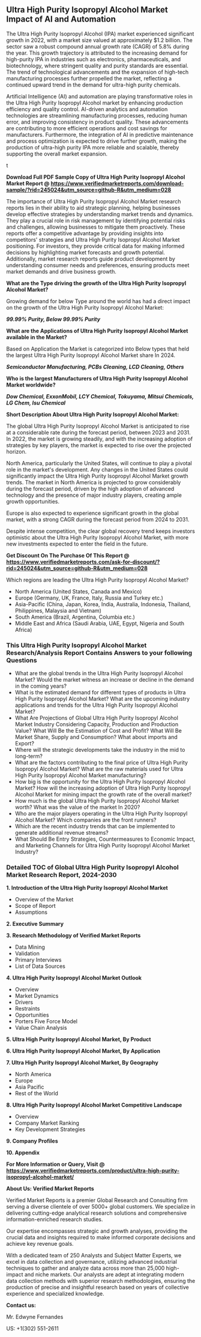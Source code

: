 <h2>Ultra High Purity Isopropyl Alcohol Market Impact of AI and Automation</h2><p>The Ultra High Purity Isopropyl Alcohol (IPA) market experienced significant growth in 2022, with a market size valued at approximately $1.2 billion. The sector saw a robust compound annual growth rate (CAGR) of 5.8% during the year. This growth trajectory is attributed to the increasing demand for high-purity IPA in industries such as electronics, pharmaceuticals, and biotechnology, where stringent quality and purity standards are essential. The trend of technological advancements and the expansion of high-tech manufacturing processes further propelled the market, reflecting a continued upward trend in the demand for ultra-high purity chemicals.</p><p>Artificial Intelligence (AI) and automation are playing transformative roles in the Ultra High Purity Isopropyl Alcohol market by enhancing production efficiency and quality control. AI-driven analytics and automation technologies are streamlining manufacturing processes, reducing human error, and improving consistency in product quality. These advancements are contributing to more efficient operations and cost savings for manufacturers. Furthermore, the integration of AI in predictive maintenance and process optimization is expected to drive further growth, making the production of ultra-high purity IPA more reliable and scalable, thereby supporting the overall market expansion.</p>t</p><p id="" class=""><strong>Download Full PDF Sample Copy of Ultra High Purity Isopropyl Alcohol Market Report @ <a href="https://www.verifiedmarketreports.com/download-sample/?rid=245024&utm_source=github-R&utm_medium=028" target="_blank">https://www.verifiedmarketreports.com/download-sample/?rid=245024&utm_source=github-R&utm_medium=028</a></strong></p><p>The importance of&nbsp;Ultra High Purity Isopropyl Alcohol Market research reports lies in their ability to aid strategic planning, helping businesses develop effective strategies by understanding market trends and dynamics. They play a crucial role in risk management by identifying potential risks and challenges, allowing businesses to mitigate them proactively. These reports offer a competitive advantage by providing insights into competitors' strategies and Ultra High Purity Isopropyl Alcohol Market positioning. For investors, they provide critical data for making informed decisions by highlighting market forecasts and growth potential. Additionally, market research reports guide product development by understanding consumer needs and preferences, ensuring products meet market demands and drive business growth.</p><p><strong>What are the&nbsp;Type driving the growth of the Ultra High Purity Isopropyl Alcohol Market?</strong></p><p id="" class="">Growing demand for below Type around the world has had a direct impact on the growth of the Ultra High Purity Isopropyl Alcohol Market:</p><em><strong>99.99% Purity, Below 99.99% Purity</strong></em></p><strong>What are the&nbsp;Applications&nbsp;of Ultra High Purity Isopropyl Alcohol Market available in the Market?</strong></p><p id="" class="">Based on Application the Market is categorized into Below types that held the largest Ultra High Purity Isopropyl Alcohol Market share In 2024.</p><em><strong>Semiconductor Manufacturing, PCBs Cleaning, LCD Cleaning, Others</strong></em></p><strong>Who is the largest Manufacturers of Ultra High Purity Isopropyl Alcohol Market worldwide?</strong></p><p><em><strong>Dow Chemical, ExxonMobil, LCY Chemical, Tokuyama, Mitsui Chemicals, LG Chem, Isu Chemical</strong></em></p><p id="" class=""><strong>Short Description About Ultra High Purity Isopropyl Alcohol Market:</strong></p><p>The global Ultra High Purity Isopropyl Alcohol Market is anticipated to rise at a considerable rate during the forecast period, between 2023 and 2031. In 2022, the market is growing steadily, and with the increasing adoption of strategies by key players, the market is expected to rise over the projected horizon.</p><p>North America, particularly the United States, will continue to play a pivotal role in the market's development. Any changes in the United States could significantly impact the Ultra High Purity Isopropyl Alcohol Market growth trends. The market in North America is projected to grow considerably during the forecast period, driven by the high adoption of advanced technology and the presence of major industry players, creating ample growth opportunities.</p><p>Europe is also expected to experience significant growth in the global market, with a strong CAGR during the forecast period from 2024 to 2031.</p><p>Despite intense competition, the clear global recovery trend keeps investors optimistic about the Ultra High Purity Isopropyl Alcohol Market, with more new investments expected to enter the field in the future.</p><p id="" class=""><strong>Get Discount On The Purchase Of This Report @ <a href="https://www.verifiedmarketreports.com/ask-for-discount/?rid=245024&utm_source=github-R&utm_medium=028" target="_blank">https://www.verifiedmarketreports.com/ask-for-discount/?rid=245024&utm_source=github-R&utm_medium=028</a></strong></p>Which regions are leading the Ultra High Purity Isopropyl Alcohol Market?</p><ul><li>North America (United States, Canada and Mexico)</li><li>Europe (Germany, UK, France, Italy, Russia and Turkey etc.)</li><li>Asia-Pacific (China, Japan, Korea, India, Australia, Indonesia, Thailand, Philippines, Malaysia and Vietnam)</li><li>South America (Brazil, Argentina, Columbia etc.)</li><li>Middle East and Africa (Saudi Arabia, UAE, Egypt, Nigeria and South Africa)</li></ul><h3 id="" class="">This Ultra High Purity Isopropyl Alcohol Market Research/Analysis Report Contains Answers to your following Questions</h3><ul><li>What are the global trends in the Ultra High Purity Isopropyl Alcohol Market? Would the market witness an increase or decline in the demand in the coming years?</li><li>What is the estimated demand for different types of products in Ultra High Purity Isopropyl Alcohol Market? What are the upcoming industry applications and trends for the Ultra High Purity Isopropyl Alcohol Market?</li><li>What Are Projections of Global Ultra High Purity Isopropyl Alcohol Market Industry Considering Capacity, Production and Production Value? What Will Be the Estimation of Cost and Profit? What Will Be Market Share, Supply and Consumption? What about imports and Export?</li><li>Where will the strategic developments take the industry in the mid to long-term?</li><li>What are the factors contributing to the final price of Ultra High Purity Isopropyl Alcohol Market? What are the raw materials used for Ultra High Purity Isopropyl Alcohol Market manufacturing?</li><li>How big is the opportunity for the Ultra High Purity Isopropyl Alcohol Market? How will the increasing adoption of Ultra High Purity Isopropyl Alcohol Market for mining impact the growth rate of the overall market?</li><li>How much is the global Ultra High Purity Isopropyl Alcohol Market worth? What was the value of the market In 2020?</li><li>Who are the major players operating in the Ultra High Purity Isopropyl Alcohol Market? Which companies are the front runners?</li><li>Which are the recent industry trends that can be implemented to generate additional revenue streams?</li><li>What Should Be Entry Strategies, Countermeasures to Economic Impact, and Marketing Channels for Ultra High Purity Isopropyl Alcohol Market Industry?</li></ul><h3 id="" class="">Detailed TOC of Global Ultra High Purity Isopropyl Alcohol Market Research Report, 2024-2030</h3><p id="" class=""><strong>1. Introduction of the Ultra High Purity Isopropyl Alcohol Market</strong></p><ul><li>Overview of the Market</li><li>Scope of Report</li><li>Assumptions</li></ul><p id="" class=""><strong>2. Executive Summary</strong></p><p id="" class=""><strong>3. Research Methodology of Verified Market Reports</strong></p><ul><li>Data Mining</li><li>Validation</li><li>Primary Interviews</li><li>List of Data Sources</li></ul><p id="" class=""><strong>4. Ultra High Purity Isopropyl Alcohol Market Outlook</strong></p><ul><li>Overview</li><li>Market Dynamics</li><li>Drivers</li><li>Restraints</li><li>Opportunities</li><li>Porters Five Force Model</li><li>Value Chain Analysis</li></ul><p id="" class=""><strong>5. Ultra High Purity Isopropyl Alcohol Market, By Product</strong></p><p id="" class=""><strong>6. Ultra High Purity Isopropyl Alcohol Market, By Application</strong></p><p id="" class=""><strong>7. Ultra High Purity Isopropyl Alcohol Market, By Geography</strong></p><ul><li>North America</li><li>Europe</li><li>Asia Pacific</li><li>Rest of the World</li></ul><p id="" class=""><strong>8. Ultra High Purity Isopropyl Alcohol Market Competitive Landscape</strong></p><ul><li>Overview</li><li>Company Market Ranking</li><li>Key Development Strategies</li></ul><p id="" class=""><strong>9. Company Profiles</strong></p><p id="" class=""><strong>10. Appendix</strong></p><p id="" class=""><strong>For More Information or Query, Visit @ <a href="https://www.verifiedmarketreports.com/product/ultra-high-purity-isopropyl-alcohol-market/" target="_blank">https://www.verifiedmarketreports.com/product/ultra-high-purity-isopropyl-alcohol-market/</a></strong></p><p id="" class=""><strong>About Us: Verified Market Reports</strong></p><p id="" class="">Verified Market Reports is a premier Global Research and Consulting firm serving a diverse clientele of over 5000+ global customers. We specialize in delivering cutting-edge analytical research solutions and comprehensive information-enriched research studies.</p><p id="" class="">Our expertise encompasses strategic and growth analyses, providing the crucial data and insights required to make informed corporate decisions and achieve key revenue goals.</p><p id="" class="">With a dedicated team of 250 Analysts and Subject Matter Experts, we excel in data collection and governance, utilizing advanced industrial techniques to gather and analyze data across more than 25,000 high-impact and niche markets. Our analysts are adept at integrating modern data collection methods with superior research methodologies, ensuring the production of precise and insightful research based on years of collective experience and specialized knowledge.</p><p id="" class=""><strong>Contact us:</strong></p><p id="" class="">Mr. Edwyne Fernandes</p><p id="" class="">US: +1(302) 551-2611</p>